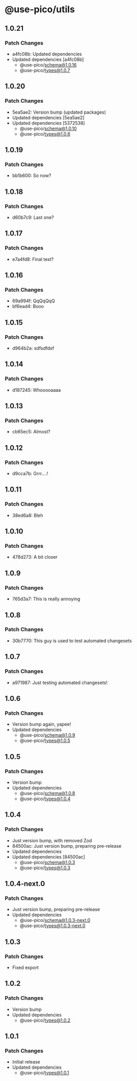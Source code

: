 # @use-pico/utils

## 1.0.21

### Patch Changes

- a4fc08b: Updated dependencies
- Updated dependencies [a4fc08b]
    - @use-pico/schema@1.0.16
    - @use-pico/types@1.0.7

## 1.0.20

### Patch Changes

- 5ea5ae2: Version bump (updated packages)
- Updated dependencies [5ea5ae2]
- Updated dependencies [5372538]
    - @use-pico/schema@1.0.10
    - @use-pico/types@1.0.6

## 1.0.19

### Patch Changes

- bb1b600: So now?

## 1.0.18

### Patch Changes

- d60b7c9: Last one?

## 1.0.17

### Patch Changes

- e7a4fd8: Final test?

## 1.0.16

### Patch Changes

- 69a994f: QqQqQqQ
- bf6ead4: Booo

## 1.0.15

### Patch Changes

- d964b2a: sdfsdfdsf

## 1.0.14

### Patch Changes

- d187245: Whooooaaaa

## 1.0.13

### Patch Changes

- cb65ec5: Almost?

## 1.0.12

### Patch Changes

- d9cca7b: Grrr....!

## 1.0.11

### Patch Changes

- 38ed6a8: Bleh

## 1.0.10

### Patch Changes

- 478d273: A bit closer

## 1.0.9

### Patch Changes

- 765d3a7: This is really annoying

## 1.0.8

### Patch Changes

- 30b7770: This guy is used to test automated changesets

## 1.0.7

### Patch Changes

- a971987: Just testing automated changesets!

## 1.0.6

### Patch Changes

- Version bump again, yapee!
- Updated dependencies
    - @use-pico/schema@1.0.9
    - @use-pico/types@1.0.5

## 1.0.5

### Patch Changes

- Version bump
- Updated dependencies
    - @use-pico/schema@1.0.8
    - @use-pico/types@1.0.4

## 1.0.4

### Patch Changes

- Just version bump, with removed Zod
- 84500ac: Just version bump, preparing pre-release
- Updated dependencies
- Updated dependencies [84500ac]
    - @use-pico/schema@1.0.3
    - @use-pico/types@1.0.3

## 1.0.4-next.0

### Patch Changes

- Just version bump, preparing pre-release
- Updated dependencies
    - @use-pico/schema@1.0.3-next.0
    - @use-pico/types@1.0.3-next.0

## 1.0.3

### Patch Changes

- Fixed export

## 1.0.2

### Patch Changes

- Version bump
- Updated dependencies
    - @use-pico/types@1.0.2

## 1.0.1

### Patch Changes

- Initial release
- Updated dependencies
    - @use-pico/types@1.0.1
